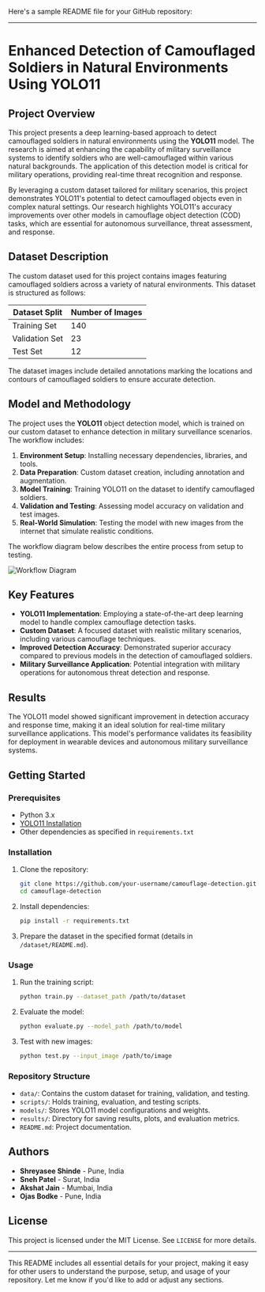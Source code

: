 Here's a sample README file for your GitHub repository:

---

# Enhanced Detection of Camouflaged Soldiers in Natural Environments Using YOLO11

## Project Overview
This project presents a deep learning-based approach to detect camouflaged soldiers in natural environments using the **YOLO11** model. The research is aimed at enhancing the capability of military surveillance systems to identify soldiers who are well-camouflaged within various natural backgrounds. The application of this detection model is critical for military operations, providing real-time threat recognition and response.

By leveraging a custom dataset tailored for military scenarios, this project demonstrates YOLO11's potential to detect camouflaged objects even in complex natural settings. Our research highlights YOLO11's accuracy improvements over other models in camouflage object detection (COD) tasks, which are essential for autonomous surveillance, threat assessment, and response.

## Dataset Description
The custom dataset used for this project contains images featuring camouflaged soldiers across a variety of natural environments. This dataset is structured as follows:

| Dataset Split  | Number of Images |
|----------------|------------------|
| Training Set   | 140              |
| Validation Set | 23               |
| Test Set       | 12               |

The dataset images include detailed annotations marking the locations and contours of camouflaged soldiers to ensure accurate detection.

## Model and Methodology
The project uses the **YOLO11** object detection model, which is trained on our custom dataset to enhance detection in military surveillance scenarios. The workflow includes:

1. **Environment Setup**: Installing necessary dependencies, libraries, and tools.
2. **Data Preparation**: Custom dataset creation, including annotation and augmentation.
3. **Model Training**: Training YOLO11 on the dataset to identify camouflaged soldiers.
4. **Validation and Testing**: Assessing model accuracy on validation and test images.
5. **Real-World Simulation**: Testing the model with new images from the internet that simulate realistic conditions.

The workflow diagram below describes the entire process from setup to testing.

![Workflow Diagram](link-to-your-workflow-diagram.png)  

## Key Features
- **YOLO11 Implementation**: Employing a state-of-the-art deep learning model to handle complex camouflage detection tasks.
- **Custom Dataset**: A focused dataset with realistic military scenarios, including various camouflage techniques.
- **Improved Detection Accuracy**: Demonstrated superior accuracy compared to previous models in the detection of camouflaged soldiers.
- **Military Surveillance Application**: Potential integration with military operations for autonomous threat detection and response.

## Results
The YOLO11 model showed significant improvement in detection accuracy and response time, making it an ideal solution for real-time military surveillance applications. This model's performance validates its feasibility for deployment in wearable devices and autonomous military surveillance systems.

## Getting Started

### Prerequisites
- Python 3.x
- [YOLO11 Installation](link-to-yolo11-installation)
- Other dependencies as specified in `requirements.txt`

### Installation
1. Clone the repository:
   ```bash
   git clone https://github.com/your-username/camouflage-detection.git
   cd camouflage-detection
   ```
2. Install dependencies:
   ```bash
   pip install -r requirements.txt
   ```
3. Prepare the dataset in the specified format (details in `/dataset/README.md`).

### Usage
1. Run the training script:
   ```bash
   python train.py --dataset_path /path/to/dataset
   ```
2. Evaluate the model:
   ```bash
   python evaluate.py --model_path /path/to/model
   ```
3. Test with new images:
   ```bash
   python test.py --input_image /path/to/image
   ```

### Repository Structure
- `data/`: Contains the custom dataset for training, validation, and testing.
- `scripts/`: Holds training, evaluation, and testing scripts.
- `models/`: Stores YOLO11 model configurations and weights.
- `results/`: Directory for saving results, plots, and evaluation metrics.
- `README.md`: Project documentation.

## Authors
- **Shreyasee Shinde** - Pune, India
- **Sneh Patel** - Surat, India
- **Akshat Jain** - Mumbai, India
- **Ojas Bodke** - Pune, India

## License
This project is licensed under the MIT License. See `LICENSE` for more details.

---

This README includes all essential details for your project, making it easy for other users to understand the purpose, setup, and usage of your repository. Let me know if you'd like to add or adjust any sections.
